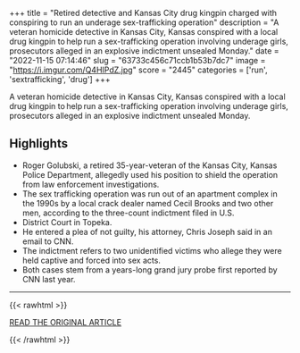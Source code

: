 +++
title = "Retired detective and Kansas City drug kingpin charged with conspiring to run an underage sex-trafficking operation"
description = "A veteran homicide detective in Kansas City, Kansas conspired with a local drug kingpin to help run a sex-trafficking operation involving underage girls, prosecutors alleged in an explosive indictment unsealed Monday."
date = "2022-11-15 07:14:46"
slug = "63733c456c71ccb1b53b7dc7"
image = "https://i.imgur.com/Q4HIPdZ.jpg"
score = "2445"
categories = ['run', 'sextrafficking', 'drug']
+++

A veteran homicide detective in Kansas City, Kansas conspired with a local drug kingpin to help run a sex-trafficking operation involving underage girls, prosecutors alleged in an explosive indictment unsealed Monday.

## Highlights

- Roger Golubski, a retired 35-year-veteran of the Kansas City, Kansas Police Department, allegedly used his position to shield the operation from law enforcement investigations.
- The sex trafficking operation was run out of an apartment complex in the 1990s by a local crack dealer named Cecil Brooks and two other men, according to the three-count indictment filed in U.S.
- District Court in Topeka.
- He entered a plea of not guilty, his attorney, Chris Joseph said in an email to CNN.
- The indictment refers to two unidentified victims who allege they were held captive and forced into sex acts.
- Both cases stem from a years-long grand jury probe first reported by CNN last year.

---

{{< rawhtml >}}
  <p class="article-category">
    <a target="_blank" href="https://www.cnn.com/2022/11/14/us/golubski-indictment-sex-trafficking-invs/index.html">READ THE ORIGINAL ARTICLE</a>
  </p>
{{< /rawhtml >}}
